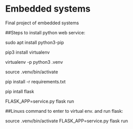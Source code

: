 # Embedded systems
Final project of embedded systems  

##Steps to install python web service: 

sudo apt install python3-pip

pip3 install virtualenv

virtualenv -p python3 .venv 

source .venv/bin/activate

pip install -r requirements.txt

pip intall flask

FLASK_APP=service.py flask run 

##Linuxs command to enter to virtual env. and run flask: 

source .venv/bin/activate
FLASK_APP=service.py flask run

